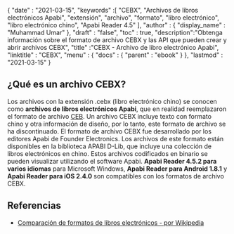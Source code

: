 {
  "date" : "2021-03-15",
  "keywords" :[ "CEBX", "Archivos de libros electrónicos Apabi", "extensión", "archivo", "formato", "libro electrónico", "libro electrónico chino", "Apabi Reader 4.5" ],
  "author" : {
    "display_name" : "Muhammad Umar"
},
  "draft" : "false",
  "toc" : true,
  "description":"Obtenga información sobre el formato de archivo CEBX y las API que pueden crear y abrir archivos CEBX",
  "title" :"CEBX - Archivo de libro electrónico Apabi",
  "linktitle" : "CEBX",
  "menu" : {
    "docs" : {
      "parent" : "ebook"
}
},
  "lastmod" : "2021-03-15"
}

## ¿Qué es un archivo CEBX?

Los archivos con la extensión .cebx (libro electrónico chino) se conocen como **archivos de libros electrónicos Apabi**, que en realidad reemplazaron el formato de archivo [CEB](/es/ebook/ceb/). Un archivo CEBX incluye texto con formato chino y otra información de diseño, por lo tanto, este formato de archivo se ha discontinuado. El formato de archivo CEBX fue desarrollado por los editores Apabi de Founder Electronics. Los archivos de este formato están disponibles en la biblioteca APABI D-Lib, que incluye una colección de libros electrónicos en chino. Estos archivos codificados en binario se pueden visualizar utilizando el software Apabi. **Apabi Reader 4.5.2 para varios idiomas** para Microsoft Windows, **Apabi Reader para Android 1.8.1** y **Apabi Reader para iOS 2.4.0** son compatibles con los formatos de archivo CEBX.

## Referencias

* [Comparación de formatos de libros electrónicos - por Wikipedia](https://en.wikipedia.org/wiki/Comparison_of_e-book_formats)

